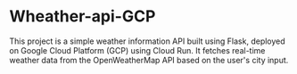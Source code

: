 # Wheather-api-GCP
This project is a simple weather information API built using Flask, deployed on Google Cloud Platform (GCP) using Cloud Run. It fetches real-time weather data from the OpenWeatherMap API based on the user's city input.
